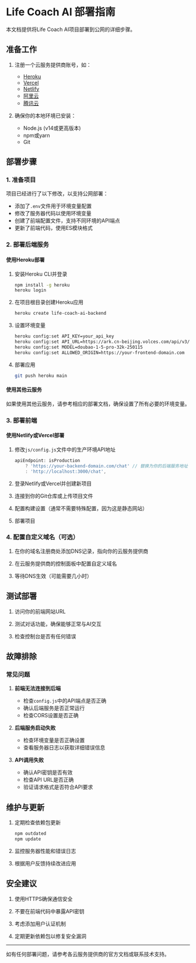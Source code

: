 # Life Coach AI 部署指南

本文档提供将Life Coach AI项目部署到公网的详细步骤。

## 准备工作

1. 注册一个云服务提供商账号，如：
   - [Heroku](https://www.heroku.com/)
   - [Vercel](https://vercel.com/)
   - [Netlify](https://www.netlify.com/)
   - [阿里云](https://www.aliyun.com/)
   - [腾讯云](https://cloud.tencent.com/)

2. 确保你的本地环境已安装：
   - Node.js (v14或更高版本)
   - npm或yarn
   - Git

## 部署步骤

### 1. 准备项目

项目已经进行了以下修改，以支持公网部署：

- 添加了`.env`文件用于环境变量配置
- 修改了服务器代码以使用环境变量
- 创建了前端配置文件，支持不同环境的API端点
- 更新了前端代码，使用ES模块格式

### 2. 部署后端服务

#### 使用Heroku部署

1. 安装Heroku CLI并登录
   ```bash
   npm install -g heroku
   heroku login
   ```

2. 在项目根目录创建Heroku应用
   ```bash
   heroku create life-coach-ai-backend
   ```

3. 设置环境变量
   ```bash
   heroku config:set API_KEY=your_api_key
   heroku config:set API_URL=https://ark.cn-beijing.volces.com/api/v3/chat/completions
   heroku config:set MODEL=doubao-1-5-pro-32k-250115
   heroku config:set ALLOWED_ORIGIN=https://your-frontend-domain.com
   ```

4. 部署应用
   ```bash
   git push heroku main
   ```

#### 使用其他云服务

如果使用其他云服务，请参考相应的部署文档，确保设置了所有必要的环境变量。

### 3. 部署前端

#### 使用Netlify或Vercel部署

1. 修改`js/config.js`文件中的生产环境API地址
   ```javascript
   apiEndpoint: isProduction 
       ? 'https://your-backend-domain.com/chat' // 替换为你的后端服务地址
       : 'http://localhost:3000/chat',
   ```

2. 登录Netlify或Vercel并创建新项目

3. 连接到你的Git仓库或上传项目文件

4. 配置构建设置（通常不需要特殊配置，因为这是静态网站）

5. 部署项目

### 4. 配置自定义域名（可选）

1. 在你的域名注册商处添加DNS记录，指向你的云服务提供商

2. 在云服务提供商的控制面板中配置自定义域名

3. 等待DNS生效（可能需要几小时）

## 测试部署

1. 访问你的前端网站URL

2. 测试对话功能，确保能够正常与AI交互

3. 检查控制台是否有任何错误

## 故障排除

### 常见问题

1. **前端无法连接到后端**
   - 检查`config.js`中的API端点是否正确
   - 确认后端服务是否正常运行
   - 检查CORS设置是否正确

2. **后端服务启动失败**
   - 检查环境变量是否正确设置
   - 查看服务器日志以获取详细错误信息

3. **API调用失败**
   - 确认API密钥是否有效
   - 检查API URL是否正确
   - 验证请求格式是否符合API要求

## 维护与更新

1. 定期检查依赖包更新
   ```bash
   npm outdated
   npm update
   ```

2. 监控服务器性能和错误日志

3. 根据用户反馈持续改进应用

## 安全建议

1. 使用HTTPS确保通信安全

2. 不要在前端代码中暴露API密钥

3. 考虑添加用户认证机制

4. 定期更新依赖包以修复安全漏洞

---

如有任何部署问题，请参考各云服务提供商的官方文档或联系技术支持。